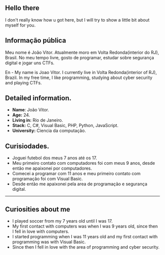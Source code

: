 ## Hello there

I don't really know how u got here, but I will try to show a little bit about myself for you.

## Informação pública

Meu nome é João Vitor. Atualmente moro em Volta Redonda(interior do RJ), Brasil.
No meu tempo livre, gosto de programar, estudar sobre segurança digital e jogar uns CTFs.


En - My name is Joao Vitor. I currently live in Volta Redonda(interior of RJ), Brazil.
In my free time, I like programming, studying about cyber security and playing CTFs.

## Detailed information.

* **Name**: João Vitor.
* **Age:** 24.
* **Living in:** Rio de Janeiro.
* **Stack:** C, C#, Visual Basic, PHP, Python, JavaScript.
* **University:** Ciencia da computação.

## Curisiodades.
* Joguei futebol dos meus 7 anos até os 17.
* Meu primeiro contato com computadores foi com meus 9 anos, desde então me apaixonei por computadores.
* Comecei a programar com 11 anos e meu primeiro contato com programação foi com Visual Basic.
* Desde então me apaixonei pela area de programação e segurança digital.
----------------------------------------------------------------------------------
## Curiosities about me
* I played soccer from my 7 years old until I was 17.
* My first contact with computers was when I was 9 years old, since then I fell in love with computers.
* I started programming when I was 11 years old and my first contact with programming was with Visual Basic.
* Since then I fell in love with the area of programming and cyber security.


<!--
**vittz1/vittz1** is a ✨ _special_ ✨ repository because its `README.md` (this file) appears on your GitHub profile.

Here are some ideas to get you started:

- 🔭 I’m currently working on ...
- 🌱 I’m currently learning ...
- 👯 I’m looking to collaborate on ...
- 🤔 I’m looking for help with ...
- 💬 Ask me about ...
- 📫 How to reach me: ...
- 😄 Pronouns: ...
- ⚡ Fun fact: ...
-->
